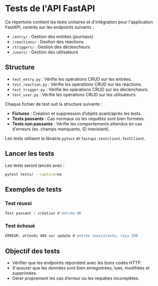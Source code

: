 # Tests de l'API FastAPI

Ce répertoire contient les tests unitaires et d'intégration pour l'application FastAPI, centrés sur les endpoints suivants :

- `/entry/` : Gestion des entrées (journaux)
- `/reactions/` : Gestion des réactions
- `/triggers/` : Gestion des déclencheurs
- `/users/` : Gestion des utilisateurs

## Structure

- `test_entry.py` : Vérifie les opérations CRUD sur les entrées.
- `test_reaction.py` : Vérifie les opérations CRUD sur les réactions.
- `test_trigger.py` : Vérifie les opérations CRUD sur les déclencheurs.
- `test_user.py` : Vérifie les opérations CRUD sur les utilisateurs.

Chaque fichier de test suit la structure suivante :
- **Fixtures** : Création et suppression d’objets avant/après les tests.
- **Tests passants** : Cas normaux où les requêtes sont bien formées.
- **Tests non passants** : Vérifie les comportements attendus en cas d'erreurs (ex. champs manquants, ID inexistant).

Les tests utilisent la librairie `pytest` et `fastapi.testclient.TestClient`.

## Lancer les tests

Les tests seront lancés avec :
```bash
pytest tests/ --capture=no
```

## Exemples de tests

### Test réussi

```bash
Test passant : création d'entrée OK
```

### Test échoué

```bash
ERREUR: attendu 404 sur update d'entrée inexistante, reçu 200
```

## Objectif des tests

- Vérifier que les endpoints répondent avec les bons codes HTTP.
- S'assurer que les données sont bien enregistrées, lues, modifiées et supprimées.
- Gérer proprement les cas d’erreur ou les requêtes incomplètes.